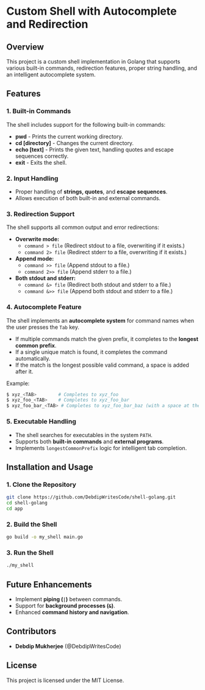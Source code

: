 # Custom Shell with Autocomplete and Redirection

## Overview
This project is a custom shell implementation in Golang that supports various built-in commands, redirection features, proper string handling, and an intelligent autocomplete system.

## Features

### 1. Built-in Commands
The shell includes support for the following built-in commands:
- **pwd** - Prints the current working directory.
- **cd [directory]** - Changes the current directory.
- **echo [text]** - Prints the given text, handling quotes and escape sequences correctly.
- **exit** - Exits the shell.

### 2. Input Handling
- Proper handling of **strings, quotes**, and **escape sequences**.
- Allows execution of both built-in and external commands.

### 3. Redirection Support
The shell supports all common output and error redirections:
- **Overwrite mode:**
  - `command > file` (Redirect stdout to a file, overwriting if it exists.)
  - `command 2> file` (Redirect stderr to a file, overwriting if it exists.)
- **Append mode:**
  - `command >> file` (Append stdout to a file.)
  - `command 2>> file` (Append stderr to a file.)
- **Both stdout and stderr:**
  - `command &> file` (Redirect both stdout and stderr to a file.)
  - `command &>> file` (Append both stdout and stderr to a file.)
  
### 4. Autocomplete Feature
The shell implements an **autocomplete system** for command names when the user presses the `Tab` key.
- If multiple commands match the given prefix, it completes to the **longest common prefix**.
- If a single unique match is found, it completes the command automatically.
- If the match is the longest possible valid command, a space is added after it.

Example:
```bash
$ xyz_<TAB>        # Completes to xyz_foo
$ xyz_foo_<TAB>    # Completes to xyz_foo_bar
$ xyz_foo_bar_<TAB> # Completes to xyz_foo_bar_baz (with a space at the end)
```

### 5. Executable Handling
- The shell searches for executables in the system `PATH`.
- Supports both **built-in commands** and **external programs**.
- Implements `longestCommonPrefix` logic for intelligent tab completion.

## Installation and Usage
### 1. Clone the Repository
```sh
git clone https://github.com/DebdipWritesCode/shell-golang.git
cd shell-golang
cd app
```

### 2. Build the Shell
```sh
go build -o my_shell main.go
```

### 3. Run the Shell
```sh
./my_shell
```

## Future Enhancements
- Implement **piping (`|`)** between commands.
- Support for **background processes (`&`)**.
- Enhanced **command history and navigation**.

## Contributors
- **Debdip Mukherjee** (@DebdipWritesCode)

## License
This project is licensed under the MIT License.